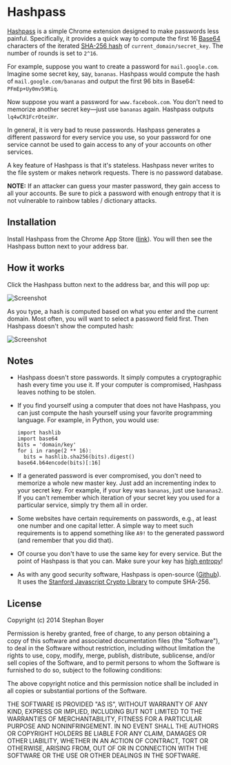 # Hashpass

[Hashpass](https://chrome.google.com/webstore/detail/hashpass/gkmegkoiplibopkmieofaaeloldidnko) is a simple Chrome extension designed to make passwords less painful. Specifically, it provides a quick way to compute the first 16 [Base64](http://en.wikipedia.org/wiki/Base64) characters of the iterated [SHA-256 hash](http://en.wikipedia.org/wiki/SHA-2) of `current_domain/secret_key`. The number of rounds is set to `2^16`.

For example, suppose you want to create a password for `mail.google.com`. Imagine some secret key, say, `bananas`. Hashpass would compute the hash of `mail.google.com/bananas` and output the first 96 bits in Base64: `PFmEp+Uy0mv59Riq`.

Now suppose you want a password for `www.facebook.com`. You don't need to memorize another secret key—just use `bananas` again. Hashpass outputs `lq4wCR1FcrOteiHr`.

In general, it is very bad to reuse passwords. Hashpass generates a different password for every service you use, so your password for one service cannot be used to gain access to any of your accounts on other services.

A key feature of Hashpass is that it's stateless. Hashpass never writes to the file system or makes network requests. There is no password database.

**NOTE:** If an attacker can guess your master password, they gain access to all your accounts. Be sure to pick a password with enough entropy that it is not vulnerable to rainbow tables / dictionary attacks.

## Installation

Install Hashpass from the Chrome App Store ([link](https://chrome.google.com/webstore/detail/hashpass/gkmegkoiplibopkmieofaaeloldidnko)). You will then see the Hashpass button next to your address bar.

## How it works

Click the Hashpass button next to the address bar, and this will pop up:

![Screenshot](https://raw.githubusercontent.com/boyers/hashpass/master/screenshot1.png)

As you type, a hash is computed based on what you enter and the current domain. Most often, you will want to select a password field first. Then Hashpass doesn't show the computed hash:

![Screenshot](https://raw.githubusercontent.com/boyers/hashpass/master/screenshot2.png)

## Notes

- Hashpass doesn't store passwords. It simply computes a cryptographic hash every time you use it. If your computer is compromised, Hashpass leaves nothing to be stolen.

- If you find yourself using a computer that does not have Hashpass, you can just compute the hash yourself using your favorite programming language. For example, in Python, you would use:

    ```
    import hashlib
    import base64
    bits = 'domain/key'
    for i in range(2 ** 16):
      bits = hashlib.sha256(bits).digest()
    base64.b64encode(bits)[:16]
    ```

- If a generated password is ever compromised, you don't need to memorize a whole new master key. Just add an incrementing index to your secret key. For example, if your key was `bananas`, just use `bananas2`. If you can't remember which iteration of your secret key you used for a particular service, simply try them all in order.

- Some websites have certain requirements on passwords, e.g., at least one number and one capital letter. A simple way to meet such requirements is to append something like `A9!` to the generated password (and remember that you did that).

- Of course you don't have to use the same key for every service. But the point of Hashpass is that you can. Make sure your key has [high entropy](http://en.wikipedia.org/wiki/Password_strength#Entropy_as_a_measure_of_password_strength)!

- As with any good security software, Hashpass is open-source ([Github](https://github.com/boyers/hashpass)). It uses the [Stanford Javascript Crypto Library](http://bitwiseshiftleft.github.io/sjcl/) to compute SHA-256.

## License

Copyright (c) 2014 Stephan Boyer

Permission is hereby granted, free of charge, to any person obtaining a copy of this software and associated documentation files (the "Software"), to deal in the Software without restriction, including without limitation the rights to use, copy, modify, merge, publish, distribute, sublicense, and/or sell copies of the Software, and to permit persons to whom the Software is furnished to do so, subject to the following conditions:

The above copyright notice and this permission notice shall be included in all copies or substantial portions of the Software.

THE SOFTWARE IS PROVIDED "AS IS", WITHOUT WARRANTY OF ANY KIND, EXPRESS OR IMPLIED, INCLUDING BUT NOT LIMITED TO THE WARRANTIES OF MERCHANTABILITY, FITNESS FOR A PARTICULAR PURPOSE AND NONINFRINGEMENT. IN NO EVENT SHALL THE AUTHORS OR COPYRIGHT HOLDERS BE LIABLE FOR ANY CLAIM, DAMAGES OR OTHER LIABILITY, WHETHER IN AN ACTION OF CONTRACT, TORT OR OTHERWISE, ARISING FROM, OUT OF OR IN CONNECTION WITH THE SOFTWARE OR THE USE OR OTHER DEALINGS IN THE SOFTWARE.
